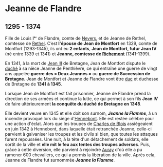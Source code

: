 # Jeanne de Flandre

## 1295 - 1374

Fille de Louis Iᵉʳ de Flandre, comte de [Nevers](#/Glossaire), et de Jeanne de Rethel, comtesse de [Rethel](#/Glossaire). C’est **l'épouse de Jean de Montfort** en 1329, comte de Montfort (1293-1345), ils ont eu **2 enfants**, **Jean de Montfort, futur Jean IV** (né entre 1339 et 1341) et **Jeanne, comtesse de [Richemont](#/Glossaire)** (1341-1399).

En 1341, à la mort de [Jean III](#/Glossaire) de Bretagne, Jean de Montfort dispute le [duché](#/Glossaire) à sa nièce Jeanne de Penthièvre, ce qui entraîne une guerre de vingt ans appelée **guerre des « Deux Jeannes »** ou **guerre de Succession de Bretagne**. Jean de Montfort et Jeanne de Flandre vont être [duc](#/Glossaire) et duchesse de Bretagne de **1341 à 1345**.

Lorsque Jean de Montfort est fait prisonnier, Jeanne de Flandre prend la direction de ses armées et continue la lutte, ce qui permet à son fils **Jean IV** de faire ultérieurement **la conquête du duché de Bretagne en 1345**.

Elle devient veuve en 1345 et elle doit son surnom, ***Jeanne la Flamme***, à un incendie provoqué lors du siège d'[Hennebont](#/Glossaire). Elle est restée célèbre pour une action d'éclat. Alors que les troupes de [Charles de Blois](#/Glossaire) assiégeaient en juin 1342 à Hennebont, dans laquelle était retranchée Jeanne, celle-ci parvient à galvaniser les troupes et les civils si bien, que toutes les attaques furent repoussées. Une nuit, à la tête d'un détachement de soldats, elle sortit de la ville et **elle mit le feu aux tentes des troupes adverses**. Puis, grâce à cette diversion, elle parvient à rejoindre [Auray](#/Glossaire) d'où elle a pu ramener 600 chevaliers, ce qui a permis la libération de la ville. Après cela, Jeanne de Flandre fut surnommée ***Jeanne la Flamme***.